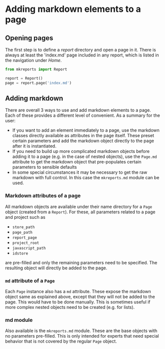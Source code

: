 # Adding markdown elements to a page

## Opening pages

The first step is to define a *report* directory and open a page in it.
There is always at least the 'index.md' page included in any report,
which is listed in the navigation under *Home*.

```python
from mkreports import Report

report = Report()
page = report.page('index.md')
```

## Adding markdown

There are overall 3 ways to use and add markdown elements to a page.
Each of these provides a different level of convenient. As a summary
for the user:
- If you want to add an element immediately to a page, use the markdown
  classes directly available as attributes in the page itself. These
  preset certain parameters and add the markdown object directly to the
  page after it is instantiated.
- If you need to build up more complicated markdown objects before adding
  it to a page (e.g. in the case of nested objects), use the `Page.md` attribute
  to get the markdown object that pre-populates certain parameters to
  sensible defaults
- In some special circumstances it may be necessary to get the raw markdown
  with full control. In this case the `mkreports.md` module can be used.

### Markdown attributes of a page

All markdown objects are available under their name directory for a
`Page` object (created from a `Report`). For these, all parameters related to
a page and project such as

- `store_path`
- `page_path`
- `report_page`
- `project_root`
- `javascript_path`
- `idstore`

are pre-filled and only the remaining parameters need to be specified.
The resulting object will directly be added to the page.

### `md` attribute of a `Page`

Each `Page` instance also has a `md` attribute. These expose the markdown
object same as explained above, except that they will not be added to the page.
This would have to be done manually. This is sometimes useful if more
complex nested objects need to be created (e.g. for lists).

### md module

Also available is the `mkreports.md` module. These are the base objects
with no parameters pre-filled. This is only intended for experts that need
special behavior that is not covered by the regular `Page` object.
